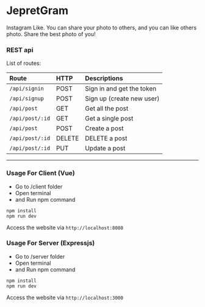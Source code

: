 # JepretGram
Instagram Like. You can share your photo to others, and you can like others photo. Share the best photo of you!


### REST api

List of routes:

| Route           | HTTP    | Descriptions                    |
| :-------------  | :------ | :------------------------------ |
| `/api/signin`    | POST     | Sign in and get the token              |
| `/api/signup`    | POST     | Sign up (create new user)            |
| `/api/post`    | GET     | Get all the post              |
| `/api/post/:id`| GET     | Get a single post               |
|  `/api/post`   | POST    | Create a post                   |
| `/api/post/:id`| DELETE  | DELETE a post                   |
| `/api/post/:id`| PUT     | Update a post      |

---
### Usage For Client (Vue)
- Go to /client folder
- Open terminal
- and Run npm command
```
npm install
npm run dev

```
Access the website via `http://localhost:8080`

### Usage For Server (Expressjs)
- Go to /server folder
- Open terminal
- and Run npm command
```
npm install
npm run dev

```
Access the website via `http://localhost:3000`
